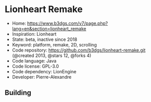 # Lionheart Remake

- Home: https://www.b3dgs.com/v7/page.php?lang=en&section=lionheart_remake
- Inspiration: Lionheart
- State: beta, inactive since 2018
- Keyword: platform, remake, 2D, scrolling
- Code repository: https://github.com/b3dgs/lionheart-remake.git (@created 2013, @stars 12, @forks 4)
- Code language: Java
- Code license: GPL-3.0
- Code dependency: LionEngine
- Developer: Pierre-Alexandre

## Building
